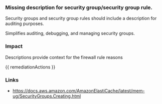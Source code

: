 
### Missing description for security group/security group rule.

Security groups and security group rules should include a description for auditing purposes.

Simplifies auditing, debugging, and managing security groups.

### Impact
Descriptions provide context for the firewall rule reasons

<!-- DO NOT CHANGE -->
{{ remediationActions }}

### Links
- https://docs.aws.amazon.com/AmazonElastiCache/latest/mem-ug/SecurityGroups.Creating.html
        